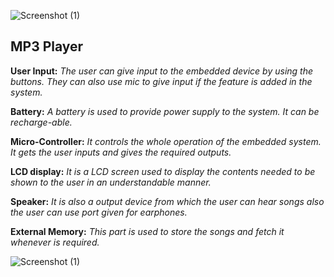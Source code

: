 
![Screenshot (1)](https://user-images.githubusercontent.com/75168665/154830209-2093a7c3-dda5-4c67-a187-d08f76b9ed9c.png)


## MP3 Player

**User Input:** *The user can give input to the embedded device by using the buttons. They can also use mic to give input if the feature is added in the system.* 

**Battery:** *A battery is used to provide power supply to the system. It can be recharge-able.* 

**Micro-Controller:** *It controls the whole operation of the embedded system. It gets the user inputs and gives the required outputs.* 

**LCD display:** *It is a LCD screen used to display the contents needed to be shown to the user in an understandable manner.*

**Speaker:** *It is also a output device from which the user can hear songs also the user can use port given for earphones.*

**External Memory:** *This part is used to store the songs and fetch it whenever is required.*



 
![Screenshot (1)](https://user-images.githubusercontent.com/75168665/154830188-2fe89cd1-af77-4042-aa9c-07617dad74c6.png)
